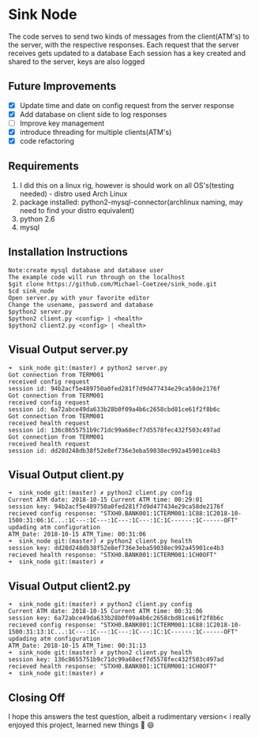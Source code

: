 # Sink Node

The code serves to send two kinds of messages from the client(ATM's) to the server, with the respective responses.
Each request that the server receives gets updated to a database
Each session has a key created and shared to the server, keys are also logged 

## Future Improvements

- [x] Update time and date on config request from the server response
- [x] Add database on client side to log responses
- [ ] Improve key management
- [x] introduce threading for multiple clients(ATM's)
- [x] code refactoring

## Requirements

1. I did this on a linux rig, however is should work on all OS's(testing needed) - distro used Arch Linux
2. package installed: python2-mysql-connector(archlinux naming, may need to find your distro equivalent)
3. python 2.6
4. mysql

## Installation Instructions

```
Note:create mysql database and database user
The example code will run through on the localhost
$git clone https://github.com/Michael-Coetzee/sink_node.git
$cd sink_node
Open server.py with your favorite editor
Change the usename, password and database
$python2 server.py
$python2 client.py <config> | <health>
$python2 client2.py <config> | <health>
```

## Visual Output server.py

```
➜  sink_node git:(master) ✗ python2 server.py
Got connection from TERM001
received config request
session id: 94b2acf5e489750a0fed281f7d9d477434e29ca58de2176f
Got connection from TERM001
received config request
session id: 6a72abce49da633b28b0f09a4b6c2658cbd81ce61f2f8b6c
Got connection from TERM001
received health request
session id: 136c8655751b9c71dc99a68ecf7d5578fec432f503c497ad
Got connection from TERM001
received health request
session id: dd28d248db38f52e8ef736e3eba59038ec992a45901ce4b3
```
## Visual Output client.py

```
➜  sink_node git:(master) ✗ python2 client.py config
Current ATM date: 2018-10-15 Current ATM time: 00:29:01
session key: 94b2acf5e489750a0fed281f7d9d477434e29ca58de2176f
recieved config response: "STXH0.BANK001:1CTERM001:1C88:1C2018-10-1500:31:06:1C...:1C---:1C---:1C---:1C---:1C:1C------:1C------OFT"
updading atm configuration
ATM_Date: 2018-10-15 ATM_Time: 00:31:06
➜  sink_node git:(master) ✗ python2 client.py health
session key: dd28d248db38f52e8ef736e3eba59038ec992a45901ce4b3
recieved health response: "STXH0.BANK001:1CTERM001:1CH0OFT"
➜  sink_node git:(master) ✗ 
```

## Visual Output client2.py

```
➜  sink_node git:(master) ✗ python2 client.py config                                        
Current ATM date: 2018-10-15 Current ATM time: 00:31:06
session key: 6a72abce49da633b28b0f09a4b6c2658cbd81ce61f2f8b6c
recieved config response: "STXH0.BANK001:1CTERM001:1C88:1C2018-10-1500:31:13:1C...:1C---:1C---:1C---:1C---:1C:1C------:1C------OFT"
updading atm configuration
ATM_Date: 2018-10-15 ATM_Time: 00:31:13
➜  sink_node git:(master) ✗ python2 client.py health
session key: 136c8655751b9c71dc99a68ecf7d5578fec432f503c497ad
recieved health response: "STXH0.BANK001:1CTERM001:1CH0OFT"
➜  sink_node git:(master) ✗ 
```

## Closing Off
I hope this answers the test question, albeit a rudimentary version< i really enjoyed this project, learned new things  :muscle:  :smile: